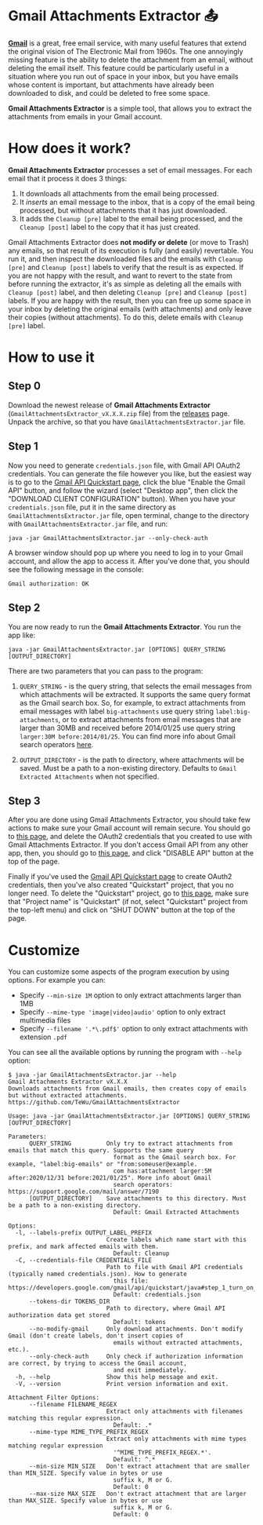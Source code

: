 Gmail Attachments Extractor 📤
=======

**[Gmail][gmail-home]** is a great, free email service, with many useful features that extend the original vision of The Electronic Mail from 1960s. The one annoyingly missing feature is the ability to delete the attachment from an email, without deleting the email itself. This feature could be particularly useful in a situation where you run out of space in your inbox, but you have emails whose content is important, but attachments have already been downloaded to disk, and could be deleted to free some space.

**Gmail Attachments Extractor** is a simple tool, that allows you to extract the attachments from emails in your Gmail account.


How does it work?
=======
**Gmail Attachments Extractor** processes a set of email messages. For each email that it process it does 3 things:

1. It downloads all attachments from the email being processed.
2. It *inserts* an email message to the inbox, that is a copy of the email being processed, but without attachments that it has just downloaded.
3. It adds the `Cleanup [pre]` label to the email being processed, and the `Cleanup [post]` label to the copy that it has just created.

Gmail Attachments Extractor does **not modify or delete** (or move to Trash) any emails, so that result of its execution is fully (and easily) revertable. You run it, and then inspect the downloaded files and the emails with `Cleanup [pre]` and `Cleanup [post]` labels to verify that the result is as expected.
If you are not happy with the result, and want to revert to the state from before running the extractor, it's  as simple as deleting all the emails with `Cleanup [post]` label, and then deleting `Cleanup [pre]` and `Cleanup [post]` labels.
If you are happy with the result, then you can free up some space in your inbox by deleting the original emails (with attachments) and only leave their copies (without attachments). To do this, delete emails with `Cleanup [pre]` label.


How to use it
=======

Step 0
-------
Download the newest release of **Gmail Attachments Extractor** (`GmailAttachmentsExtractor_vX.X.X.zip` file) from the [releases][releases] page. Unpack the archive, so that you have `GmailAttachmentsExtractor.jar` file.

Step 1
-------
Now you need to generate `credentials.json` file, with Gmail API OAuth2 credentials. You can generate the file however you like, but the easiest way is to go to the [Gmail API Quickstart page][gmail-api-quickstart], click the blue "Enable the Gmail API" button, and follow the wizard (select "Desktop app", then click the "DOWNLOAD CLIENT CONFIGURATION" button).
When you have your `credentials.json` file, put it in the same directory as `GmailAttachmentsExtractor.jar` file, open terminal, change to the directory with `GmailAttachmentsExtractor.jar` file, and run:

```
java -jar GmailAttachmentsExtractor.jar --only-check-auth
```

A browser window should pop up where you need to log in to your Gmail account, and allow the app to access it. After you've done that, you should see the following message in the console:

```
Gmail authorization: OK
```

Step 2
-------
You are now ready to run the **Gmail Attachments Extractor**. You run the app like:

```
java -jar GmailAttachmentsExtractor.jar [OPTIONS] QUERY_STRING [OUTPUT_DIRECTORY]
```

There are two parameters that you can pass to the program:

1. `QUERY_STRING` - is the query string, that selects the email messages from which attachments will be extracted. It  supports the same query format as the Gmail search box. So, for example, to extract attachments from email messages with label `big-attachments` use query string `label:big-attachments`, or to extract attachments from email messages that are larger than 30MB and received before 2014/01/25 use query string `larger:30M before:2014/01/25`. You can find more info about Gmail search operators [here][gmail-search].

2. `OUTPUT_DIRECTORY` - is the path to directory, where attachments will be saved. Must be a path to a non-existing directory. Defaults to `Gmail Extracted Attachments` when not specified.

Step 3
-------

After you are done using Gmail Attachments Extractor, you should take few actions to make sure your Gmail account will remain secure.
You should go to [this page][api-console-gmail-creds], and delete the OAuth2 credentials that you created to use with Gmail Attachments Extractor.
If you don't access Gmail API from any other app, then, you should go to [this page][api-console-gmail], and click "DISABLE API" button at the top of the page.

Finally if you've used the [Gmail API Quickstart page][gmail-api-quickstart] to create OAuth2 credentials, then you've also created "Quickstart" project, that you no longer need. To delete the "Quickstart" project, go to [this page][api-console-proj-settings], make sure that "Project name" is "Quickstart" (if not, select "Quickstart" project from the top-left menu) and click on "SHUT DOWN" button at the top of the page.


Customize
=======
You can customize some aspects of the program execution by using options. For example you can:
* Specify `--min-size 1M` option to only extract attachments larger than 1MB
* Specify `--mime-type 'image|video|audio'` option to only extract multimedia files
* Specify `--filename '.*\.pdf$'` option to only extract attachments with extension `.pdf`

You can see all the available options by running the program with `--help` option:

```
$ java -jar GmailAttachmentsExtractor.jar --help
Gmail Attachments Extractor vX.X.X
Downloads attachments from Gmail emails, then creates copy of emails but without extracted attachments.
https://github.com/TeWu/GmailAttachmentsExtractor

Usage: java -jar GmailAttachmentsExtractor.jar [OPTIONS] QUERY_STRING [OUTPUT_DIRECTORY]

Parameters:
      QUERY_STRING          Only try to extract attachments from emails that match this query. Supports the same query
                              format as the Gmail search box. For example, "label:big-emails" or "from:someuser@example.
                              com has:attachment larger:5M after:2020/12/31 before:2021/01/25". More info about Gmail
                              search operators: https://support.google.com/mail/answer/7190
      [OUTPUT_DIRECTORY]    Save attachments to this directory. Must be a path to a non-existing directory.
                              Default: Gmail Extracted Attachments

Options:
  -l, --labels-prefix OUTPUT_LABEL_PREFIX
                            Create labels which name start with this prefix, and mark affected emails with them.
                              Default: Cleanup
  -C, --credentials-file CREDENTIALS_FILE
                            Path to file with Gmail API credentials (typically named credentials.json). How to generate
                              this file: https://developers.google.com/gmail/api/quickstart/java#step_1_turn_on_the
                              Default: credentials.json
      --tokens-dir TOKENS_DIR
                            Path to directory, where Gmail API authorization data get stored
                              Default: tokens
      --no-modify-gmail     Only download attachments. Don't modify Gmail (don't create labels, don't insert copies of
                              emails without extracted attachments, etc.).
      --only-check-auth     Only check if authorization information are correct, by trying to access the Gmail account,
                              and exit immediately.
  -h, --help                Show this help message and exit.
  -V, --version             Print version information and exit.

Attachment Filter Options:
      --filename FILENAME_REGEX
                            Extract only attachments with filenames matching this regular expression.
                              Default: .*
      --mime-type MIME_TYPE_PREFIX_REGEX
                            Extract only attachments with mime types matching regular expression
                              '^MIME_TYPE_PREFIX_REGEX.*'.
                              Default: ^.*
      --min-size MIN_SIZE   Don't extract attachment that are smaller than MIN_SIZE. Specify value in bytes or use
                              suffix k, M or G.
                              Default: 0
      --max-size MAX_SIZE   Don't extract attachment that are larger than MAX_SIZE. Specify value in bytes or use
                              suffix k, M or G.
                              Default: 0
```


[gmail-home]: https://www.google.com/gmail/
[releases]: https://github.com/TeWu/GmailAttachmentsExtractor/releases
[gmail-api-quickstart]: https://developers.google.com/gmail/api/quickstart/java#step_1_turn_on_the
[gmail-search]: https://support.google.com/mail/answer/7190
[api-console-gmail-creds]: https://console.developers.google.com/apis/api/gmail.googleapis.com/credentials
[api-console-gmail]: https://console.developers.google.com/apis/api/gmail.googleapis.com/overview
[api-console-proj-settings]: https://console.developers.google.com/iam-admin/settings